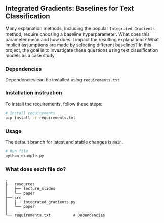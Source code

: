 <!--# iml_project -->
<h2 align="left">
Integrated Gradients: Baselines for Text Classification
</h2>

Many explanation methods, including the popular `Integrated Gradients` method, require choosing a baseline hyperparameter. What does this parameter mean and how does it impact the resulting explanations? What implicit assumptions are made by selecting different baselines?
In this project, the goal is to investigate these questions using text classification models as a case study.

### Dependencies

Dependencies can be installed using `requirements.txt`

### Installation instruction
To install the requirements, follow these steps:
```bash
# Install requirements
pip install -r requirements.txt

```

### Usage
The default branch for latest and stable changes is `main`.
```bash
# Run file
python example.py

```

### What does each file do?

    .
    ├── resources
    │   ├── lecture_slides    
    │   └── paper                         
    ├── src                     
    │   ├── integrated_gradients.py
    │   └── paper  
    │
    └── requirements.txt          # Dependencies

